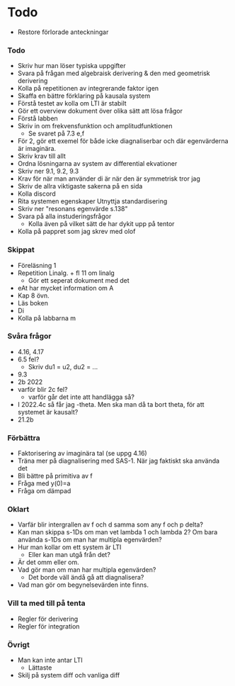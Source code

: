 # Todo
- Restore förlorade anteckningar
### Todo
- Skriv hur man löser typiska uppgifter
- Svara på frågan med algebraisk derivering & den med geometrisk derivering
- Kolla på repetitionen av integrerande faktor igen
- Skaffa en bättre förklaring på kausala system
- Förstå testet av kolla om LTI är stabilt
- Gör ett overview dokument över olika sätt att lösa frågor
- Förstå labben
- Skriv in om frekvensfunktion och amplitudfunktionen
    - Se svaret på 7.3 e,f
- För 2, gör ett exemel för både icke diagnaliserbar och där egenvärderna är imaginära. 
- Skriv krav till allt
- Ordna lösningarna av system av differential ekvationer
- Skriv ner 9.1, 9.2, 9.3
- Krav för när man använder di är när den är symmetrisk tror jag
- Skriv de allra viktigaste sakerna på en sida
- Kolla discord
- Rita systemen egenskaper
Utnyttja standardisering
- Skriv ner "resonans egenvärde s.138"
- Svara på alla instuderingsfrågor
  - Kolla även på vilket sätt de har dykit upp på tentor
- Kolla på pappret som jag skrev med olof

### Skippat
- Föreläsning 1
- Repetition Linalg. + fl 11 om linalg
    - Gör ett seperat dokument med det 
- eAt har mycket information om A
- Kap 8 övn. 
- Läs boken
- Di
- Kolla på labbarna      m

### Svåra frågor
- 4.16, 4.17
- 6.5 fel? 
  - Skriv du1 = u2, du2 = ...
- 9.3
- 2b 2022
- varför blir 2c fel?
  - varför går det inte att handlägga så?
- I 2022.4c så får jag -theta. Men ska man då ta bort theta, för att systemet är kausalt?
- 21.2b
### Förbättra
- Faktorisering av imaginära tal (se uppg 4.16)
- Träna mer på diagnalisering med SAS-1. När jag faktiskt ska använda det
- Bli bättre på primitiva av f
- Fråga med y(0)=a
- Fråga om dämpad

### Oklart
- Varfär blir intergrallen av f och d samma som any f och p delta?
- Kan man skippa s-1Ds om man vet lambda 1 och lambda 2? Om bara använda s-1Ds om man har multipla egenvärden?
- Hur man kollar om ett system är LTI
    - Eller kan man utgå från det?
- Är det omm eller om. 
- Vad gör man om man har multipla egenvärden?
    - Det borde väll ändå gå att diagnalisera?
- Vad man gör om begynelsevärden inte finns. 

### Vill ta med till på tenta
- Regler för derivering
- Regler för integration

### Övrigt
- Man kan inte antar LTI
  - Lättaste
- Skilj på system diff och vanliga diff



